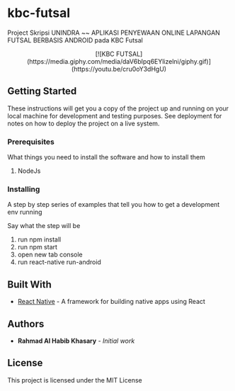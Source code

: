 # kbc-futsal

Project Skripsi UNINDRA ~~ APLIKASI PENYEWAAN ONLINE LAPANGAN FUTSAL BERBASIS ANDROID pada KBC Futsal

<p align="center">[![KBC FUTSAL](https://media.giphy.com/media/daV6bIpq6EYlizelni/giphy.gif)](https://youtu.be/cru0oY3dHgU)</p>

## Getting Started

These instructions will get you a copy of the project up and running on your local machine for development and testing purposes. See deployment for notes on how to deploy the project on a live system.

### Prerequisites

What things you need to install the software and how to install them

1. NodeJs

### Installing

A step by step series of examples that tell you how to get a development env running

Say what the step will be

1. run npm install
2. run npm start
3. open new tab console
4. run react-native run-android

## Built With

* [React Native](https://facebook.github.io/react-native/) - A framework for building native apps using React

## Authors

* **Rahmad Al Habib Khasary** - *Initial work*

## License

This project is licensed under the MIT License
